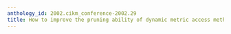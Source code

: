 ```yaml
---
anthology_id: 2002.cikm_conference-2002.29
title: How to improve the pruning ability of dynamic metric access methods
---
```


